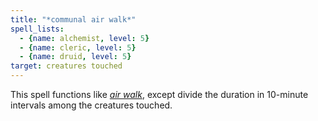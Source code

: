 ```yaml
---
title: "*communal air walk*"
spell_lists:
  - {name: alchemist, level: 5}
  - {name: cleric, level: 5}
  - {name: druid, level: 5}
target: creatures touched
---
```


This spell functions like [*air walk*](/spells/air-walk/), except divide the duration in 10-minute intervals among the creatures touched.

